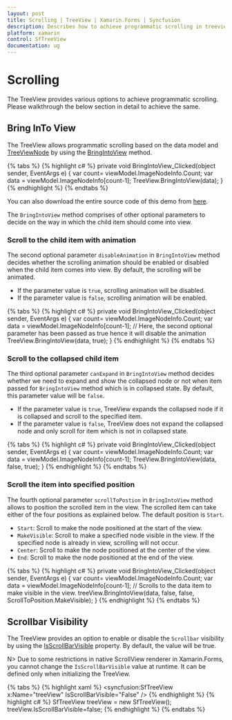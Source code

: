 ```yaml
---
layout: post
title: Scrolling | TreeView | Xamarin.Forms | Syncfusion
description: Describes how to achieve programmatic scrolling in treeview.
platform: xamarin
control: SfTreeView
documentation: ug
---
```


# Scrolling
The TreeView provides various options to achieve programmatic scrolling. Please walkthrough the below section in detail to achieve the same.

## Bring InTo View

The TreeView allows programmatic scrolling based on the data model and [TreeViewNode](https://help.syncfusion.com/cr/cref_files/xamarin/Syncfusion.SfTreeView.XForms~Syncfusion.TreeView.Engine.TreeViewNode.html) by using the [BringIntoView](https://help.syncfusion.com/cr/xamarin/Syncfusion.SfTreeView.XForms~Syncfusion.XForms.TreeView.SfTreeView~BringIntoView.html) method.

{% tabs %}
{% highlight c# %}
private void BringIntoView_Clicked(object sender, EventArgs e)
{
    var count= viewModel.ImageNodeInfo.Count;
    var data = viewModel.ImageNodeInfo[count-1];
    TreeView.BringIntoView(data);
}
{% endhighlight %}
{% endtabs %}

You can also download the entire source code of this demo from [here](http://www.syncfusion.com/downloads/support/directtrac/general/ze/Scrolling-37722442).

The `BringIntoView` method comprises of other optional parameters to decide on the way in which the child item should come into view. 

### Scroll to the child item with animation

The second optional parameter `disableAnimation` in `BringIntoView` method decides whether the scrolling animation should be enabled or disabled when the child item comes into view. By default, the scrolling will be animated.

* If the parameter value is `true`, scrolling animation will be disabled.
* If the parameter value is `false`, scrolling animation will be enabled.

{% tabs %}
{% highlight c# %}
private void BringIntoView_Clicked(object sender, EventArgs e)
{
    var count= viewModel.ImageNodeInfo.Count;
    var data = viewModel.ImageNodeInfo[count-1];
    // Here, the second optional parameter has been passed as true hence it will disable the animation
    TreeView.BringIntoView(data, true);
}
{% endhighlight %}
{% endtabs %}

### Scroll to the collapsed child item

 The third optional parameter `canExpand` in `BringIntoView` method decides whether we need to expand and show the collapsed node or not when item passed for `BringIntoView` method which is in collapsed state. By default, this parameter value will be `false`.
 
 * If the parameter value is `true`, TreeView expands the collapsed node if it is collapsed and scroll to the specified item.
 * If the parameter value is `false`, TreeView does not expand the collapsed node and only scroll for item which is not in collapsed state.

{% tabs %}
{% highlight c# %}
private void BringIntoView_Clicked(object sender, EventArgs e)
{
    var count= viewModel.ImageNodeInfo.Count;
    var data = viewModel.ImageNodeInfo[count-1];
    TreeView.BringIntoView(data, false, true);
}
{% endhighlight %}
{% endtabs %}

### Scroll the item into specified position

The fourth optional parameter `scrollToPostion` in `BringIntoView` method allows to position the scrolled item in the view. The scrolled item can take either of the four positions as explained below. The default position is `Start`.

* `Start`: Scroll to make the node positioned at the start of the view.
* `MakeVisible`: Scroll to make a specified node visible in the view. If the specified node is already in view, scrolling will not occur.
* `Center`: Scroll to make the node positioned at the center of the view.
* `End`: Scroll to make the node positioned at the end of the view.

{% tabs %}
{% highlight c# %}
private void BringIntoView_Clicked(object sender, EventArgs e)
{
    var count= viewModel.ImageNodeInfo.Count;
    var data = viewModel.ImageNodeInfo[count-1];
    // Scrolls to the data item to make visible in the view.
    treeView.BringIntoView(data, false, false, ScrollToPosition.MakeVisible);
}
{% endhighlight %}
{% endtabs %}

## Scrollbar Visibility

The TreeView provides an option to enable or disable the `Scrollbar` visibility by using the [IsScrollBarVisible](https://help.syncfusion.com/cr/cref_files/xamarin/Syncfusion.SfTreeView.XForms~Syncfusion.XForms.TreeView.SfTreeView~IsScrollBarVisible.html) property. By default, the value will be true.

N> Due to some restrictions in native ScrollView renderer in Xamarin.Forms, you cannot change the `IsScrollBarVisible` value at runtime. It can be defined only when initializing the TreeView.

{% tabs %}
{% highlight xaml %}
<syncfusion:SfTreeView x:Name="treeView" IsScrollBarVisible="False" />
{% endhighlight %}
{% highlight c# %}
SfTreeView treeView = new SfTreeView();
treeView.IsScrollBarVisible=false;
{% endhighlight %}
{% endtabs %}